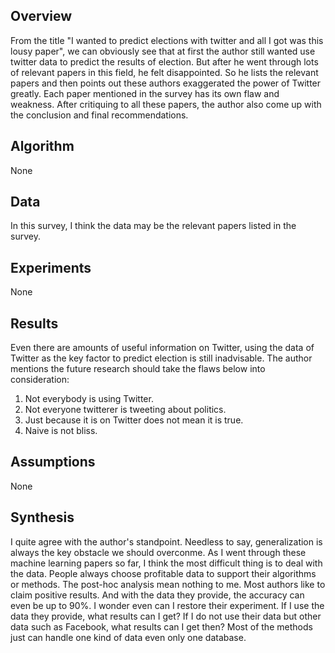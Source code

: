 Overview
--------

From the title "I wanted to predict elections with twitter and all I got was this lousy paper", we can obviously see that at first the author still wanted use twitter data to predict the results of election. But after he went through lots of relevant papers in this field, he felt disappointed. So he lists the relevant papers and then points out these authors exaggerated the power of Twitter greatly. Each paper mentioned in the survey has its own flaw and weakness. After critiquing to all these papers, the author also come up with the conclusion and final recommendations.

Algorithm
---------

None

Data
----

In this survey, I think the data may be the relevant papers listed in the survey.

Experiments
-----------

None

Results
-------

Even there are amounts of useful information on Twitter, using the data of Twitter as the key factor to predict election is still inadvisable.
The author mentions the future research should take the flaws below into consideration:
1. Not everybody is using Twitter.
2. Not everyone twitterer is tweeting about politics.
3. Just because it is on Twitter does not mean it is true.
4. Naive is not bliss.

Assumptions
-----------

None

Synthesis
---------

I quite agree with the author's standpoint. Needless to say, generalization is always the key obstacle we should overconme. As I went through these machine learning papers so far, I think the most difficult thing is to deal with the data.
People always choose profitable data to support their algorithms or methods. The post-hoc analysis mean nothing to me. Most authors like to claim positive results. And with the data they provide, the accuracy can even be up to 90%.
I wonder even can I restore their experiment. If I use the data they provide, what results can I get? If I do not use their data but other data such as Facebook, what results can I get then? Most of the methods just can handle one kind of data even only one database.













